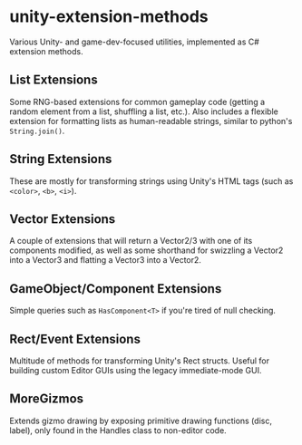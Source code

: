 # unity-extension-methods
Various Unity- and game-dev-focused utilities, implemented as C# extension methods.

## List Extensions
Some RNG-based extensions for common gameplay code (getting a random element from a list, shuffling a list, etc.). Also includes a flexible extension for formatting lists as human-readable strings, similar to python's `String.join()`.

## String Extensions
These are mostly for transforming strings using Unity's HTML tags (such as `<color>`, `<b>`, `<i>`).

## Vector Extensions
A couple of extensions that will return a Vector2/3 with one of its components modified, as well as some shorthand for swizzling a Vector2 into a Vector3 and flatting a Vector3 into a Vector2.

## GameObject/Component Extensions
Simple queries such as `HasComponent<T>` if you're tired of null checking.
  
## Rect/Event Extensions
Multitude of methods for transforming Unity's Rect structs. Useful for building custom Editor GUIs using the legacy immediate-mode GUI.

## MoreGizmos
Extends gizmo drawing by exposing primitive drawing functions (disc, label), only found in the Handles class to non-editor code.
